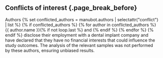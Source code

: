 ## Conflicts of interest {.page_break_before}

Authors
{% set conflicted_authors = manubot.authors | selectattr("conflict") | list %}
{% if conflicted_authors %}
  {% for author in conflicted_authors %}
    {{ author.name }}{% if not loop.last %} and {% endif %}
  {% endfor %}
{% endif %}
disclose their employment with a dental implant company and have declared that they have no financial interests that could influence the study outcomes.
The analysis of the relevant samples was not performed by these authors, ensuring unbiased results.
